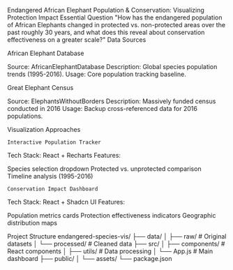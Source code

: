 Endangered African Elephant Population & Conservation: Visualizing Protection Impact
Essential Question
"How has the endangered population of African Elephants changed in protected vs. non-protected areas over the past roughly 30 years, and what does this reveal about conservation effectiveness on a greater scale?"
Data Sources

African Elephant Database

Source: AfricanElephantDatabase
Description: Global species population trends (1995-2016).
Usage: Core population tracking baseline.

Great Elephant Census

Source: ElephantsWithoutBorders
Description: Massively funded census conducted in 2016
Usage: Backup cross-referenced data for 2016 populations.

Visualization Approaches

    Interactive Population Tracker

Tech Stack: React + Recharts
Features:

Species selection dropdown
Protected vs. unprotected comparison
Timeline analysis (1995-2016)

    Conservation Impact Dashboard

Tech Stack: React + Shadcn UI
Features:

Population metrics cards
Protection effectiveness indicators
Geographic distribution maps

Project Structure
endangered-species-vis/
├── data/
│ ├── raw/ # Original datasets
│ └── processed/ # Cleaned data
├── src/
│ ├── components/ # React components
│ ├── utils/ # Data processing
│ └── App.js # Main dashboard
├── public/
│ └── assets/
└── package.json
